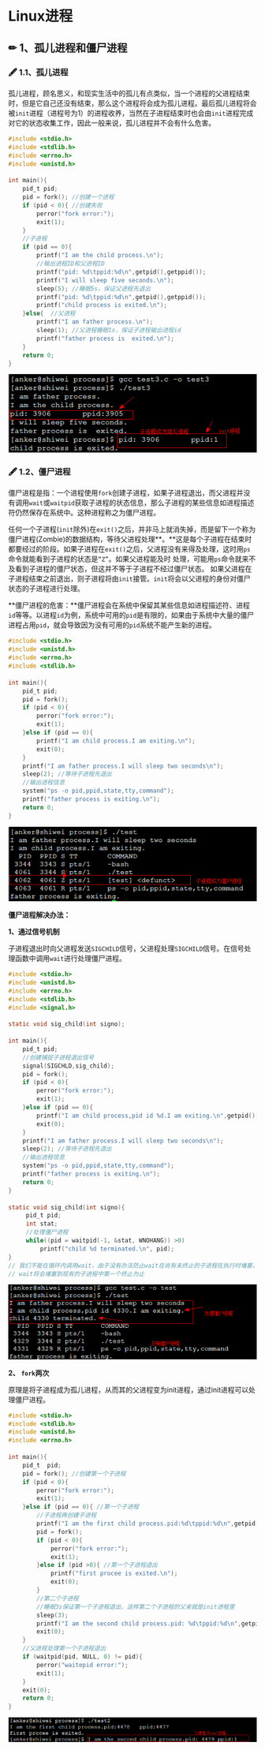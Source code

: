 # Linux进程

## ✏ 1、孤儿进程和僵尸进程

### 🖋 1.1、孤儿进程

孤儿进程，顾名思义，和现实生活中的孤儿有点类似，当一个进程的父进程结束时，但是它自己还没有结束，那么这个进程将会成为孤儿进程。最后孤儿进程将会被`init`进程（进程号为1）的进程收养，当然在子进程结束时也会由`init`进程完成对它的状态收集工作，因此一般来说，孤儿进程并不会有什么危害。

```c
#include <stdio.h>
#include <stdlib.h>
#include <errno.h>
#include <unistd.h>

int main(){
    pid_t pid;
    pid = fork(); //创建一个进程
    if (pid < 0){ //创建失败
        perror("fork error:");
        exit(1);
    }
    //子进程
    if (pid == 0){
        printf("I am the child process.\n");
        //输出进程ID和父进程ID
        printf("pid: %d\tppid:%d\n",getpid(),getppid());
        printf("I will sleep five seconds.\n");
        sleep(5); //睡眠5s，保证父进程先退出
        printf("pid: %d\tppid:%d\n",getpid(),getppid());
        printf("child process is exited.\n");
    }else{  //父进程
        printf("I am father process.\n");
        sleep(1); //父进程睡眠1s，保证子进程输出进程id
        printf("father process is  exited.\n");
    }
    return 0;
}
```

![](../../.gitbook/assets/82.png)

### 🖋 1.2、僵尸进程

僵尸进程是指：一个进程使用`fork`创建子进程，如果子进程退出，而父进程并没有调用`wait`或`waitpid`获取子进程的状态信息，那么子进程的某些信息如进程描述符仍然保存在系统中。这种进程称之为僵尸进程。

任何一个子进程\(`init`除外\)在`exit()`之后，并非马上就消失掉，而是留下一个称为僵尸进程\(Zombie\)的数据结构，等待父进程处理**。**这是每个子进程在结束时都要经过的阶段。如果子进程在`exit()`之后，父进程没有来得及处理，这时用`ps`命令就能看到子进程的状态是`“Z”`。如果父进程能及时 处理，可能用`ps`命令就来不及看到子进程的僵尸状态，但这并不等于子进程不经过僵尸状态。 如果父进程在子进程结束之前退出，则子进程将由`init`接管。`init`将会以父进程的身份对僵尸状态的子进程进行处理。

**僵尸进程的危害：**僵尸进程会在系统中保留其某些信息如进程描述符、进程`id`等等。以进程`id`为例，系统中可用的`pid`是有限的，如果由于系统中大量的僵尸进程占用`pid`，就会导致因为没有可用的`pid`系统不能产生新的进程。

```c
#include <stdio.h>
#include <unistd.h>
#include <errno.h>
#include <stdlib.h>

int main(){
    pid_t pid;
    pid = fork();
    if (pid < 0){
        perror("fork error:");
        exit(1);
    }else if (pid == 0){
        printf("I am child process.I am exiting.\n");
        exit(0);
    }
    printf("I am father process.I will sleep two seconds\n");
    sleep(2); //等待子进程先退出
    //输出进程信息
    system("ps -o pid,ppid,state,tty,command");
    printf("father process is exiting.\n");
    return 0;
}
```

![](../../.gitbook/assets/85.png)

 **僵尸进程解决办法：**

**1、通过信号机制**

子进程退出时向父进程发送`SIGCHILD`信号，父进程处理`SIGCHILD`信号。在信号处理函数中调用`wait`进行处理僵尸进程。

```c
#include <stdio.h>
#include <unistd.h>
#include <errno.h>
#include <stdlib.h>
#include <signal.h>

static void sig_child(int signo);

int main(){
    pid_t pid;
    //创建捕捉子进程退出信号
    signal(SIGCHLD,sig_child);
    pid = fork();
    if (pid < 0){
        perror("fork error:");
        exit(1);
    }else if (pid == 0){
        printf("I am child process,pid id %d.I am exiting.\n",getpid());
        exit(0);
    }
    printf("I am father process.I will sleep two seconds\n");
    sleep(2); //等待子进程先退出
    //输出进程信息
    system("ps -o pid,ppid,state,tty,command");
    printf("father process is exiting.\n");
    return 0;
}

static void sig_child(int signo){
     pid_t pid;
     int stat;
     //处理僵尸进程
     while((pid = waitpid(-1, &stat, WNOHANG)) >0)
         printf("child %d terminated.\n", pid);
}
// 我们不能在循环内调用wait，由于没有办法防止wait在尚有未终止的子进程在执行时堵塞，
// wait将会堵塞到现有的子进程中第一个终止为止
```

![](../../.gitbook/assets/83.png)

**2、 `fork`两次**

原理是将子进程成为孤儿进程，从而其的父进程变为init进程，通过init进程可以处理僵尸进程。

```c
#include <stdio.h>
#include <stdlib.h>
#include <unistd.h>
#include <errno.h>

int main(){
    pid_t  pid;
    pid = fork(); //创建第一个子进程
    if (pid < 0){
        perror("fork error:");
        exit(1);
    }else if (pid == 0){ //第一个子进程
        //子进程再创建子进程
        printf("I am the first child process.pid:%d\tppid:%d\n",getpid(),getppid());
        pid = fork();
        if (pid < 0){
            perror("fork error:");
            exit(1);
        }else if (pid >0){ //第一个子进程退出
            printf("first procee is exited.\n");
            exit(0);
        }
        //第二个子进程
        //睡眠3s保证第一个子进程退出，这样第二个子进程的父亲就是init进程里
        sleep(3);
        printf("I am the second child process.pid: %d\tppid:%d\n",getpid(),getppid());
        exit(0);
    }
    //父进程处理第一个子进程退出
    if (waitpid(pid, NULL, 0) != pid){
        perror("waitepid error:");
        exit(1);
    }
    exit(0);
    return 0;
}
```

![](../../.gitbook/assets/86.png)

